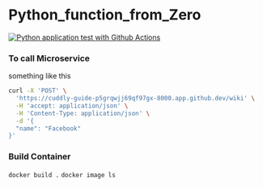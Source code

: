 # Python_function_from_Zero

[![Python application test with Github Actions](https://github.com/msmalmir/Python_function_from_Zero/actions/workflows/main.yml/badge.svg)](https://github.com/msmalmir/Python_function_from_Zero/actions/workflows/main.yml)


### To call Microservice 

something like this
```bash
curl -X 'POST' \
  'https://cuddly-guide-p5grqwjj69qf97gx-8000.app.github.dev/wiki' \
  -H 'accept: application/json' \
  -H 'Content-Type: application/json' \
  -d '{
  "name": "Facebook"
}'
```


### Build Container
`docker build .`
`docker image ls`
